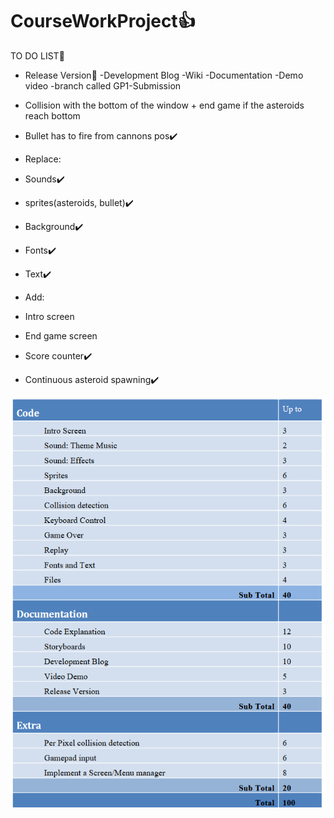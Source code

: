 # CourseWorkProject👍
TO DO LIST📌

- Release Version🚀
-Development Blog 
-Wiki 
-Documentation 
-Demo video
-branch called GP1-Submission

- Collision with the bottom of the window + end game if the asteroids reach bottom
- Bullet has to fire from cannons pos✔️

- Replace: 
- Sounds✔️
- sprites(asteroids, bullet)✔️
- Background✔️
- Fonts✔️ 
- Text✔️

- Add: 
- Intro screen
- End game screen

- Score counter✔️
- Continuous asteroid spawning✔️

![marking](marking.png)
